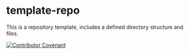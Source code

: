 # template-repo
This is a repository template, includes a defined directory structure and files. 

[![Contributor Covenant](https://img.shields.io/badge/Contributor%20Covenant-v2.0%20adopted-ff69b4.svg)](CODE_OF_CONDUCT.md)

